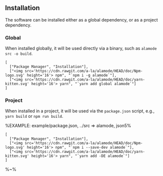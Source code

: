 ## Installation

The software can be installed either as a global dependency, or as a project dependency.

### Global

When installed globally, it will be used directly via a binary, such as `alamode src -o build`.

```table
[
  ["Package Manager", "Installation"],
  ["<img src='https://cdn.rawgit.com/a-la/alamode/HEAD/doc/Npm-logo.svg' height='16'> npm", "`npm i -g alamode`"],
  ["<img src='https://cdn.rawgit.com/a-la/alamode/HEAD/doc/yarn-kitten.svg' height='16'> yarn", "`yarn add global alamode`"]
]
```

### Project

When installed in a project, it will be used via the `package.json` script, e.g., `yarn build` or `npm run build`.

%EXAMPLE: example/package.json, ../src => alamode, json5%

```table
[
  ["Package Manager", "Installation"],
  ["<img src='https://cdn.rawgit.com/a-la/alamode/HEAD/doc/Npm-logo.svg' height='16'> npm", "`npm i --save-dev alamode`"],
  ["<img src='https://cdn.rawgit.com/a-la/alamode/HEAD/doc/yarn-kitten.svg' height='16'> yarn", "`yarn add -DE alamode`"]
]
```

%~%